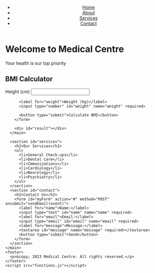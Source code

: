 <html>
  <head>
    <title>Medical Centre</title>
    <meta name="viewport" content="width=device-width, initial-scale=1.0">
    <link rel="stylesheet" href="style.css">
  </head>
  <body>
    <header>
      <nav>
        <ul>
          <li><a href="#">Home</a></li>
          <li><a href="#about">About</a></li>
          <li><a href="#services">Services</a></li>
          <li><a href="#contact">Contact</a></li>
        </ul>
      </nav>
    </header>
    <main>
      <div id="banner">
        <h1>Welcome to Medical Centre</h1>
        <p>Your health is our top priority</p>
      </div>
      <main>
        <h2>BMI Calculator</h2>
        <form onsubmit="calculateBMI(event)">
          <label for="height">Height (cm)</label>
          <input type="number" id="height" name="height" required>
          
          <label for="weight">Weight (kg)</label>
          <input type="number" id="weight" name="weight" required>
          
          <button type="submit">Calculate BMI</button>
        </form>
        
        <div id="result"></div>
      </main>
      
      <section id="services">
        <h2>Our Services</h2>
        <ul>
          <li>General Check-ups</li>
          <li>Dental Care</li>
          <li>Immunizations</li>
          <li>Cardiology</li>
          <li>Neurology</li>
          <li>Psychiatry</li>
        </ul>
      </section>
      <section id="contact">
        <h2>Contact Us</h2>
        <form id="myForm" action="#" method="POST" onsubmit="sendEmail(event)">
          <label for="name">Name:</label>
          <input type="text" id="name" name="name" required>
          <label for="email">Email:</label>
          <input type="email" id="email" name="email" required>
          <label for="message">Message:</label>
          <textarea id="message" name="message" required></textarea>
          <button type="submit">Send</button>
        </form>
      </section>
    </main>
    <footer>
      <p>&copy; 2023 Medical Centre. All rights reserved.</p>
    </footer>
    <script src="functions.js"></script>
  </body>
</html>

